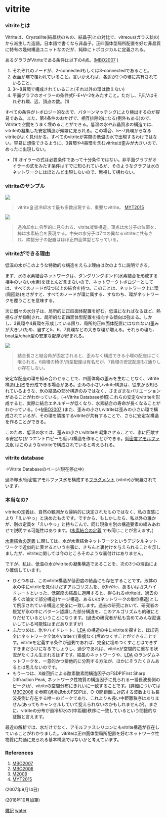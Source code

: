 # vitrite

### vitriteとは

Vitriteは、Crystallite(結晶状のもの、結晶子)との対比で、vitreous(ガラス状の)から派生した造語。日本語で書くなら非晶子。正四面体型局所配置を好む非晶質に特有の幾何構造ユニットなのだが、純粋にトポロジカルに定義される。

あるグラフがVitriteである条件は以下の4点。([MBO2007](MBO2007.md) )


1. それぞれのノードが、2-connectedもしくは3-connectedであること。
2. 表面が環で覆われていること。言いかえれば、各辺が2つの環に共有されていること。
3. 3～8員環で構成されていること(それ以外の環は数えない)
4. 平面グラフのオイラーの条件式F-E+V=2をみたすこと。ただし、F,E,Vはそれぞれ環、辺、頂点の数。(1)



すべての条件がトポロジー的なので、パターンマッチングにより検出するのが容易である。また、第4条件のおかげで、相互排除的になる(例外もある)ので、Vitriteで空間をうまく埋めることができる。低温の水や非晶質氷の構造では、vitriteの凝集した安定構造が頻繁に見られる。この場合、5～7員環からなるvitriteがよく見付かる。すべてのvitriteが実際の低温の水で出現するわけではない。容易に想像できるように、3員環や4員環を含むvitriteは歪みが大きいので、めったに出現しない。




* (1) オイラーの式は必要条件であって十分条件ではない。非平面グラフがオイラーの式をみたす条件はすでに知られているが、そのようなグラフは水のネットワークにはほとんど出現しないので、無視して構わない。

### vitriteのサンプル

![](https://i.gyazo.com/60f0c09bd8ac58a62c071c42fc04b024.jpg)

>vitrite [8](8.md) 過冷却水で最も多数出現する、重要なvitrite。 [MYT2015](MYT2015.md) 

![](https://i.gyazo.com/3c0f4f7c13b56a391996eb6925c739e4.jpg)



>過冷却水に典型的に見られる、vitrite凝集構造。頂点は水分子の位置を、棒は水素結合を表現する。中央の水分子は7つの異なるvitriteに共有され、隣接分子の配置はほぼ正四面体型となっている。



### vitriteができる理由

低温の水がこのような特徴的な構造をえらぶ理由は次のように説明できる。

まず、水の水素結合ネットワークは、ダングリングボンド(水素結合を形成する相手のいない水素)をほとんど含まないので、ネットワークトポロジーとしては、すべてのノードが2つ以上の結合を持つ。このことは、ネットワーク上に環(周回路)をさがすと、すべてのノードが環に属する、すなわち、環がネットワークを覆うことを意味する。

次に個々の水分子は、局所的に正四面体配置を好む。低温になればなるほど、熱揺らぎが抑制され、局所的な正四面体型配置を指向する傾向は強まる。しかし、3員環や4員環を形成している限り、局所的正四面体配置にはなれない(歪みが大きい)ため、自ずと5、6、7員環などの大きな環が増える。それらの環も、boat型/chair型の安定な配座が好まれる。

![](https://i.gyazo.com/6c0a8ca297357557361a2456a2533653.jpg)



>結合長さと結合角が固定されると、歪みなく構成できる小環の配座はごく限られる。6員環の椅子/舟型配座は有名だが、7員環の安定配座も2通りしか存在しない。



安定な配座の環を組み合わせることで、四面体角の歪みを生むことなく、vitrite構造(上記)を形成できる場合がある。歪みの小さいvitrite構造は、従来から知られているような、氷の結晶の部分構造のみではなく、さまざまなバリエーションがあることがわかっている。(→Vitrite Database参照)これらの安定なvitriteを形成すると、実際に結合エネルギーが低くなり、水素結合の寿命が長くなることがわかっている。(→[MBO2007](MBO2007.md) )また、歪みの小さいvitriteは歪みの小さい環で構成されているが、その環を隣接するvitriteが共有することで、さらに安定な構造を作ることができる。

このため、低温の水では、歪みの小さいvitriteを凝集させることで、氷に匹敵する安定な(かつエントロピーも低い)構造を作ることができる。[低密度アモルファス氷](低密度アモルファス氷.md) はこのようなvitriteで構成されていると考えられる。



### vitrite database

→Vitrite Databaseのページ(現在停止中)

過冷却水/低密度アモルファス氷を構成する[フラグメント](フラグメント.md) (vitrite)が網羅されています。



### 本当なの?

vitriteの定義は、自然の観測から帰納的に決定されたものではなく、私の直感により「えいやっ」と決めたものです。ですから、もしかしたら、私以外の誰かが、別の定義を「えいやっ」と持ちこんで、同じ現象を別の構造要素の組みあわせで説明する可能性はあります。([水素結合の定義](水素結合の定義.md) でも同じことが言えます。)

[水素結合の定義](水素結合の定義.md) に関しては、水が水素結合ネットワークというデジタルネットワークで近似的に表せるという主張に、きちんと裏付けを与えられることを示しましたが、vitriteに関しては今のところそのような裏付けはありません。

ですが、私は、低温の水がvitriteの凝集構造であることを、次の3つの理由により確信しています。


* ひとつめは、このvitrite構造が低密度の結晶にも存在することです。液体の水の中にvitriteを見付けだすアルゴリズムを、氷IhやIc、あるいはガスハイドレートといった、低密度の結晶に適用すると、得られるvitriteは、過去の多くの論文で部分構造(ケージ構造、あるいはネットワークの単位構造)として例示されている構造と完全に一致します。過去の研究において、研究者の視覚が氷の中にパターン認識した部分構造を、このアルゴリズムも的確にとりだせているということになります。(過去の研究者が私も含めてみんな勘違いしている可能性はまだありますが)
* ふたつめは、氷やハイドレート、[LDA](LDA.md) の構造の中にvitriteを探すと、ほぼ完全にネットワーク全体をvitriteで(重複なく)埋めつくすことができることです。vitriteを定義する条件が過剰であれば、完全に埋めつくすことはできずすきまだらけになるでしょうし、過少であれば、vitriteが空間的に重なる状況がたくさん生まれるはずです。結晶のネットワークや、[LDA](LDA.md) のランダムネットワークを、一意的かつ排他的に分割する方法が、ほかにそうたくさんあるとは思えないのです。
* もう一つは、X線回折による酸素酸素間構造因子のFSDP(First Sharp Diffraction Peak, ネットワーク性物質の構造因子に見られる一番長波長側のピーク)が、vitriteの空間分布にきれいに一致することです。(詳細については[MBO2008](MBO2008.md) を参照)過冷却水のFSDPは、O-O間距離に対応する波数よりも長波長側に存在する唯一のピークであり、これよりも長い中距離秩序はありません(あってもキャンセルしていて捉えられないのかもしれませんが)。まさに、vitriteの分布が過冷却水の(中距離)秩序に一致しているという間接的な証拠と言えます。

最近の解析では、水だけでなく、アモルファスシリコンにもvitrite構造が存在していることがわかりました。vitriteは正四面体型局所配置を好むネットワーク性物質に共通に見られる基本構造ではないかと考えています。



### References


1. [MBO2007](MBO2007.md)  
2. [MBO2008](MBO2008.md) 
3. [M2009](M2009.md) 
4. [MYT2015](MYT2015.md) 

(2007年9月14日)

(2018年10月加筆)

[雑記](雑記.md) [water](water.md) 


